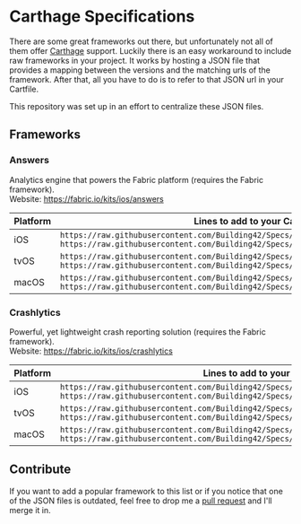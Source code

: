 # Carthage Specifications

There are some great frameworks out there, but unfortunately not all of them offer [Carthage](https://github.com/Carthage/Carthage) support. Luckily there is an easy workaround to include raw frameworks in your project. It works by hosting a JSON file that provides a mapping between the versions and the matching urls of the framework. After that, all you have to do is to refer to that JSON url in your Cartfile.

This repository was set up in an effort to centralize these JSON files.

## Frameworks

### Answers
Analytics engine that powers the Fabric platform (requires the Fabric framework).  
Website: https://fabric.io/kits/ios/answers

| Platform | Lines to add to your Cartfile |
| -------- | -------- |
| iOS      | `https://raw.githubusercontent.com/Building42/Specs/master/Carthage/Answers.json`<br>`https://raw.githubusercontent.com/Building42/Specs/master/Carthage/Fabric.json` |
| tvOS     | `https://raw.githubusercontent.com/Building42/Specs/master/Carthage/tvOS/Answers.json`<br>`https://raw.githubusercontent.com/Building42/Specs/master/Carthage/tvOS/Fabric.json` |
| macOS    | `https://raw.githubusercontent.com/Building42/Specs/master/Carthage/macOS/Answers.json`<br>`https://raw.githubusercontent.com/Building42/Specs/master/Carthage/macOS/Fabric.json` |

### Crashlytics
Powerful, yet lightweight crash reporting solution (requires the Fabric framework).  
Website: https://fabric.io/kits/ios/crashlytics

| Platform | Lines to add to your Cartfile |
| -------- | -------- |
| iOS      | `https://raw.githubusercontent.com/Building42/Specs/master/Carthage/Crashlytics.json`<br>`https://raw.githubusercontent.com/Building42/Specs/master/Carthage/Fabric.json` |
| tvOS     | `https://raw.githubusercontent.com/Building42/Specs/master/Carthage/tvOS/Crashlytics.json`<br>`https://raw.githubusercontent.com/Building42/Specs/master/Carthage/tvOS/Fabric.json` |
| macOS    | `https://raw.githubusercontent.com/Building42/Specs/master/Carthage/macOS/Crashlytics.json`<br>`https://raw.githubusercontent.com/Building42/Specs/master/Carthage/macOS/Fabric.json` |

## Contribute

If you want to add a popular framework to this list or if you notice that one of the JSON files is outdated, feel free to drop me a [pull request](https://github.com/Building42/Specs/pulls) and I'll merge it in.

